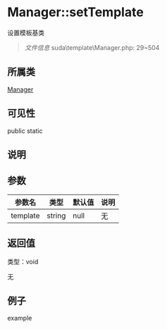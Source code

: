 # Manager::setTemplate

设置模板基类

> *文件信息* suda\template\Manager.php: 29~504

## 所属类 

[Manager](../Manager.md)

## 可见性

 public static

## 说明




## 参数


| 参数名 | 类型 | 默认值 | 说明 |
|--------|-----|-------|-------|
| template |  string | null | 无 |



## 返回值

类型：void

无



## 例子

example